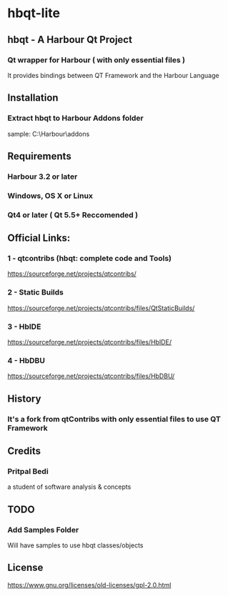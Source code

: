 # hbqt-lite

## hbqt - A Harbour Qt Project

### Qt wrapper for Harbour ( with only essential files )
It provides bindings between QT Framework and the Harbour Language



## Installation

### Extract hbqt to Harbour Addons folder
sample: C:\Harbour\addons



## Requirements

###    Harbour 3.2 or later
###    Windows, OS X or Linux
###    Qt4 or later (  Qt 5.5+ Reccomended )



## Official Links:

### 1 - qtcontribs (hbqt: complete code and Tools)
https://sourceforge.net/projects/qtcontribs/

### 2 - Static Builds
https://sourceforge.net/projects/qtcontribs/files/QtStaticBuilds/

### 3 - HbIDE
https://sourceforge.net/projects/qtcontribs/files/HbIDE/

### 4 - HbDBU
https://sourceforge.net/projects/qtcontribs/files/HbDBU/



## History

### It's a fork from qtContribs with only essential files to use QT Framework



## Credits

### Pritpal Bedi
a student of software analysis & concepts



## TODO

### Add Samples Folder
Will have samples to use hbqt classes/objects



## License

https://www.gnu.org/licenses/old-licenses/gpl-2.0.html
